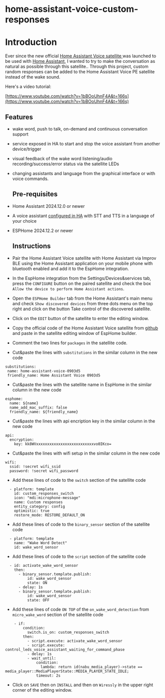 # home-assistant-voice-custom-responses
# Introduction

Ever since the new official [Home Assistant Voice satellite ](https://www.home-assistant.io/voice-pe/) was launched to be used with [Home Assistant](https://www.home-assistant.io/), I wanted to try to make the conversation as natural as possible through this satellite..
Through this project, custom random responses can be added to the Home Assistant Voice PE satellite instead of the wake sound.

 Here's a video tutorial:

[https://www.youtube.com/watch?v=1bBOoUhnF4A&t=166s](https://www.youtube.com/watch?v=1bBOoUhnF4A&t=166s)

## Features

- wake word, push to talk, on-demand and continuous conversation support
- service exposed in HA to start and stop the voice assistant from another device/trigger
- visual feedback of the wake word listening/audio recording/success/error status via the satellite LEDs
- changing assistants and language from the graphical interface or with voice commands.

  ## Pre-requisites

- Home Assistant 2024.12.0 or newer
- A voice assistant [configured in HA](https://my.home-assistant.io/redirect/voice_assistants/) with STT and TTS in a language of your choice
- ESPHome  2024.12.2 or newer

  ## Instructions
- Pair the Home Assistant Voice satellite with Home Assistant via Improv BLE using the Home Assistant application on your mobile phone with bluetooth enabled and add it to the EspHome integration.
- In the EspHome integration from the Settings/Devices&services tab, press the `CONFIGURE` button on the paired satellite and check the box `Allow the device to perform Home Assistant actions`.
- Open the `ESPHome Builder` tab from the Home Assistant's main menu and check `Show discovered devices` from three dots menu on the top right and click on the button Take control of the discovered satellite.
- Click on the `EDIT` button of the satellite to enter the editing window.
- Copy the official code of the Home Assistant Voice satellite from [github](https://github.com/esphome/home-assistant-voice-pe/blob/dev/home-assistant-voice.yaml) and paste in the satellite editing window of EspHome builder.
- Comment the two lines for `packages` in the satellite code.
- Cut&paste the lines with `substitutions` in the similar column in the new code
 ```
substitutions:
  name: home-assistant-voice-0903d5
  friendly_name: Home Assistant Voice 0903d5
```
- Cut&paste the lines with the satellite name in EspHome in the similar column in the new code
```
esphome:
  name: ${name}
  name_add_mac_suffix: false
  friendly_name: ${friendly_name} 
```

- Cut&paste the lines with api encription key in the similar column in the new code
```
api:
  encryption:
    key: kk8WVxxxxxxxxxxxxxxxxxxxxxxxxxxvo0IKco=
```
- Cut&paste the lines with wifi setup in the similar column in the new code

```
wifi:
  ssid: !secret wifi_ssid
  password: !secret wifi_password 
```
- Add these lines of code to the `switch` section of the satellite code
```
  - platform: template
    id: custom_responses_switch
    icon: "mdi:microphone-message"
    name: Custom responses
    entity_category: config
    optimistic: true
    restore_mode: RESTORE_DEFAULT_ON
```
- Add these lines of code to the `binary_sensor` section of the satellite code
```
  - platform: template
    name: "Wake Word Detect"
    id: wake_word_sensor
```
- Add these lines of code to the `script` section of the satellite code
```
  - id: activate_wake_word_sensor
    then:
      - binary_sensor.template.publish:
          id: wake_word_sensor
          state: ON
      - delay: 1s
      - binary_sensor.template.publish:
          id: wake_word_sensor
          state: OFF
```
- Add these lines of code `ON TOP` of the `on_wake_word_detection` from `micro_wake_word` section of the satellite code
```
    - if:
        condition:
          switch.is_on: custom_responses_switch
        then:
          - script.execute: activate_wake_word_sensor
          - script.execute: control_leds_voice_assistant_waiting_for_command_phase
          - delay: 1s
          - wait_until:
              condition:
                lambda: return id(nabu_media_player)->state == media_player::MediaPlayerState::MEDIA_PLAYER_STATE_IDLE;
              timeout: 2s
```
- Click on `SAVE` then on `INSTALL` and then on `Wiressly` in the upper right corner of the editing window.
